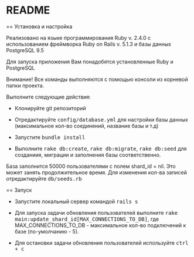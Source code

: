 # README


== Установка и настройка

Реализовано на языке программирования Ruby v. 2.4.0 с использованием фреймворка Ruby on Rails v. 5.1.3 и базы данных PostgreSQL 9.5

Для запуска приложения Вам понадобятся установленные Ruby и PostgreSQL 

Внимание! Все команды выполняются с помощью консоли из корневой папки проекта.

Выполните следующие действия:

* Клонируйте git репозиторий

* Отредактируйте <tt>config/database.yml</tt> для настройки базы данных (максимальное кол-во соединений, название базы и т.д)

* Запустите <tt>bundle install</tt>

* Выполните <tt>rake db:create</tt>, <tt>rake db:migrate</tt>, <tt>rake db:seed</tt> для созданиия, миграции и заполнения базы соответственно.

База заполнится 50000 пользователями с полем shard_id = nil. Это может занять продолжительное время. Для изменения кол-ва записей отредактируйте <tt>db/seeds.rb</tt>

== Запуск

* Запустите локальный сервер командой <tt>rails s</tt>

* Для запуска задачи обновления пользователей выполните <tt>rake main:update_shard_id[MAX_CONNECTIONS_TO_DB]</tt>, где MAX_CONNECTIONS_TO_DB - максимальное кол-во подключений к базе (по-умолчанию - 5). 

* Для остановки задачи обновления пользователей используйте <tt>ctrl + c</tt>
